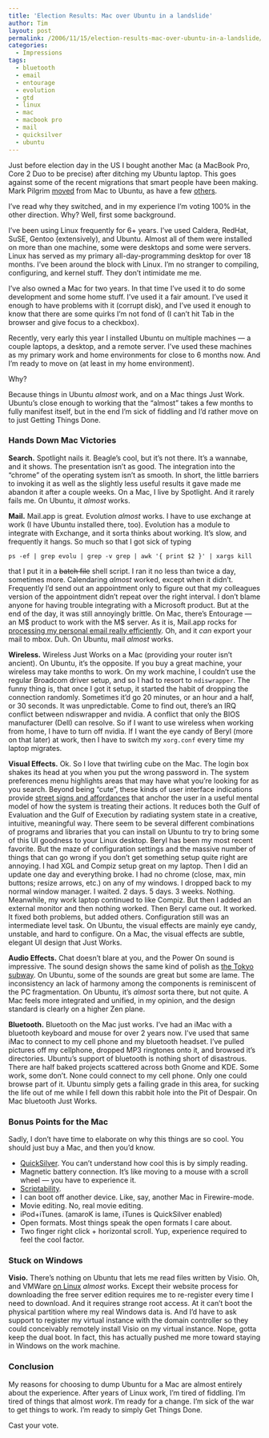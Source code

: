 ```yaml
---
title: 'Election Results: Mac over Ubuntu in a landslide'
author: Tim
layout: post
permalink: /2006/11/15/election-results-mac-over-ubuntu-in-a-landslide/
categories:
  - Impressions
tags:
  - bluetooth
  - email
  - entourage
  - evolution
  - gtd
  - linux
  - mac
  - macbook pro
  - mail
  - quicksilver
  - ubuntu
---
```

Just before election day in the US I bought another Mac (a MacBook Pro, Core 2 Duo to be precise) after ditching my Ubuntu laptop. This goes against some of the recent migrations that smart people have been making. Mark Pilgrim [moved][1] from Mac to Ubuntu, as have a few [others][2].

I&#8217;ve read why they switched, and in my experience I&#8217;m voting 100% in the other direction. Why? Well, first some background.

I&#8217;ve been using Linux frequently for 6+ years. I&#8217;ve used Caldera, RedHat, SuSE, Gentoo (extensively), and Ubuntu. Almost all of them were installed on more than one machine, some were desktops and some were servers. Linux has served as my primary all-day-programming desktop for over 18 months. I&#8217;ve been around the block with Linux. I&#8217;m no stranger to compiling, configuring, and kernel stuff. They don&#8217;t intimidate me me.

I&#8217;ve also owned a Mac for two years. In that time I&#8217;ve used it to do some development and some home stuff. I&#8217;ve used it a fair amount. I&#8217;ve used it enough to have problems with it (corrupt disk), and I&#8217;ve used it enough to know that there are some quirks I&#8217;m not fond of (I can&#8217;t hit Tab in the browser and give focus to a checkbox).

Recently, very early this year I installed Ubuntu on multiple machines &#8212; a couple laptops, a desktop, and a remote server. I&#8217;ve used these machines as my primary work and home environments for close to 6 months now. And I&#8217;m ready to move on (at least in my home environment).

Why?

Because things in Ubuntu *almost* work, and on a Mac things Just Work. Ubuntu&#8217;s close enough to working that the &#8220;almost&#8221; takes a few months to fully manifest itself, but in the end I&#8217;m sick of fiddling and I&#8217;d rather move on to just Getting Things Done.

### Hands Down Mac Victories

**Search.** Spotlight nails it. Beagle&#8217;s cool, but it&#8217;s not there. It&#8217;s a wannabe, and it shows. The presentation isn&#8217;t as good. The integration into the &#8220;chrome&#8221; of the operating system isn&#8217;t as smooth. In short, the little barriers to invoking it as well as the slightly less useful results it gave made me abandon it after a couple weeks. On a Mac, I live by Spotlight. And it rarely fails me. On Ubuntu, it *almost* works.

**Mail.** Mail.app is great. Evolution *almost* works. I have to use exchange at work (I have Ubuntu installed there, too). Evolution has a module to integrate with Exchange, and it sorta thinks about working. It&#8217;s slow, and frequently it hangs. So much so that I got sick of typing

`ps -ef | grep evolu | grep -v grep | awk '{ print $2 }' | xargs kill`

that I put it in a <del datetime="2006-11-15T06:09:22+00:00">batch file</del> shell script. I ran it no less than twice a day, sometimes more. Calendaring *almost* worked, except when it didn&#8217;t. Frequently I&#8217;d send out an appointment only to figure out that my colleagues version of the appointment didn&#8217;t repeat over the right interval. I don&#8217;t blame anyone for having trouble integrating with a Microsoft product. But at the end of the day, it was still annoyingly brittle. On Mac, there&#8217;s Entourage &#8212; an M$ product to work with the M$ server. As it is, Mail.app rocks for [processing my personal email really efficiently][3]. Oh, and it *can* export your mail to mbox. Duh. On Ubuntu, mail *almost* works.

**Wireless.** Wireless Just Works on a Mac (providing your router isn&#8217;t ancient). On Ubuntu, it&#8217;s the opposite. If you buy a great machine, your wireless may take months to work. On my work machine, I couldn&#8217;t use the regular Broadcom driver setup, and so I had to resort to `ndiswrapper`. The funny thing is, that once I got it setup, it started the habit of dropping the connection randomly. Sometimes it&#8217;d go 20 minutes, or an hour and a half, or 30 seconds. It was unpredictable. Come to find out, there&#8217;s an IRQ conflict between ndiswrapper and nvidia. A conflict that only the BIOS manufacturer (Dell) can resolve. So if I want to use wireless when working from home, I have to turn off nvidia. If I want the eye candy of Beryl (more on that later) at work, then I have to switch my `xorg.conf` every time my laptop migrates.

**Visual Effects.** Ok. So I love that twirling cube on the Mac. The login box shakes its head at you when you put the wrong password in. The system preferences menu highlights areas that may have what you&#8217;re looking for as you search. Beyond being &#8220;cute&#8221;, these kinds of user interface indications provide [street signs and affordances][4] that anchor the user in a useful mental model of how the system is treating their actions. It reduces both the Gulf of Evaluation and the Gulf of Execution by radiating system state in a creative, intuitive, meaningful way. There seem to be several different combinations of programs and libraries that you can install on Ubuntu to try to bring some of this UI goodness to your Linux desktop. Beryl has been my most recent favorite. But the maze of configuration settings and the massive number of things that can go wrong if you don&#8217;t get something setup quite right are annoying. I had XGL and Compiz setup great on my laptop. Then I did an update one day and everything broke. I had no chrome (close, max, min buttons; resize arrows, etc.) on any of my windows. I dropped back to my normal window manager. I waited. 2 days. 5 days. 3 weeks. Nothing. Meanwhile, my work laptop continued to like Compiz. But then I added an external monitor and then nothing worked. Then Beryl came out. It worked. It fixed both problems, but added others. Configuration still was an intermediate level task. On Ubuntu, the visual effects are mainly eye candy, unstable, and hard to configure. On a Mac, the visual effects are subtle, elegant UI design that Just Works.

**Audio Effects.** Chat doesn&#8217;t blare at you, and the Power On sound is impressive. The sound design shows the same kind of polish as [the Tokyo subway][4]. On Ubuntu, some of the sounds are great but some are lame. The inconsistency an lack of harmony among the components is reminiscent of the PC fragmentation. On Ubuntu, it&#8217;s *almost* sorta there, but not quite. A Mac feels more integrated and unified, in my opinion, and the design standard is clearly on a higher Zen plane.

**Bluetooth.** Bluetooth on the Mac just works. I&#8217;ve had an iMac with a bluetooth keyboard and mouse for over 2 years now. I&#8217;ve used that same iMac to connect to my cell phone and my bluetooth headset. I&#8217;ve pulled pictures off my cellphone, dropped MP3 ringtones onto it, and browsed it&#8217;s directories. Ubuntu&#8217;s support of bluetooth is nothing short of disastrous. There are half baked projects scattered across both Gnome and KDE. Some work, some don&#8217;t. None could connect to my cell phone. Only one could browse part of it. Ubuntu simply gets a failing grade in this area, for sucking the life out of me while I fell down this rabbit hole into the Pit of Despair. On Mac bluetooth Just Works.

### Bonus Points for the Mac

Sadly, I don&#8217;t have time to elaborate on why this things are so cool. You should just buy a Mac, and then you&#8217;d know.

  * [QuickSilver][5]. You can&#8217;t understand how cool this is by simply reading.
  * Magnetic battery connection. It&#8217;s like moving to a mouse with a scroll wheel &#8212; you have to experience it.
  * [Scriptability][6].
  * I can boot off another device. Like, say, another Mac in Firewire-mode.
  * Movie editing. No, real movie editing.
  * iPod+iTunes. (amaroK is lame, iTunes is QuickSilver enabled)
  * Open formats. Most things speak the open formats I care about.
  * Two finger right click + horizontal scroll. Yup, experience required to feel the cool factor.

### Stuck on Windows

**Visio.** There&#8217;s nothing on Ubuntu that lets me read files written by Visio. Oh, and VMWare <ins datetime="2006-11-21T05:21:53+00:00">on Linux</ins> *almost* works. Except their website process for downloading the free server edition requires me to re-register every time I need to download. And it requires strange root access. At it can&#8217;t boot the physical partition where my real Windows data is. And I&#8217;d have to ask support to register my virtual instance with the domain controller so they could conceivably remotely install Visio on my virtual instance. Nope, gotta keep the dual boot. In fact, this has actually pushed me more toward staying in Windows on the work machine.

### Conclusion

My reasons for choosing to dump Ubuntu for a Mac are almost entirely about the experience. After years of Linux work, I&#8217;m tired of fiddling. I&#8217;m tired of things that almost *work*. I&#8217;m ready for a change. I&#8217;m sick of the war to get things to work. I&#8217;m ready to simply Get Things Done.

Cast your vote.

 [1]: http://diveintomark.org/archives/2006/06/02/when-the-bough-breaks
 [2]: http://www.intertwingly.net/blog/2006/06/27/Nonconformity
 [3]: http://www.43folders.com/topics/mail.app/
 [4]: http://www.boxesandarrows.com/view/ambient_signifi
 [5]: http://www.43folders.com/topics/quicksilver/
 [6]: http://clarkware.com/cgi/blosxom/2006/10/24#RubyOSA
